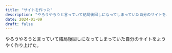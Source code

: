 ```yaml
---
title: "サイトを作った"
description: "やろうやろうと言っていて結局後回しになってしまっていた自分のサイトをようやく作り上げた。"
date: 2024-01-09
draft: false
---
```


やろうやろうと言っていて結局後回しになってしまっていた自分のサイトをようやく作り上げた。